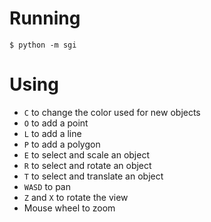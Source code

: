 # Running
```
$ python -m sgi
```

# Using
- `C` to change the color used for new objects
- `O` to add a point
- `L` to add a line
- `P` to add a polygon
- `E` to select and scale an object
- `R` to select and rotate an object
- `T` to select and translate an object
- `WASD` to pan
- `Z` and `X` to rotate the view
- Mouse wheel to zoom
